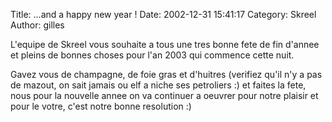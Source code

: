 Title: ...and a happy new year !
Date: 2002-12-31 15:41:17
Category: Skreel
Author: gilles

L'equipe de Skreel vous souhaite a tous une tres bonne fete de fin d'annee et pleins de bonnes choses pour l'an 2003 qui commence cette nuit.

Gavez vous de champagne, de foie gras et d'huitres (verifiez qu'il n'y a pas de mazout, on sait jamais ou elf a niche ses petroliers :) et faites la fete, nous pour la nouvelle annee on va continuer a oeuvrer pour notre plaisir et pour le votre, c'est notre bonne resolution  :)